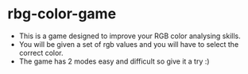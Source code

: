 # rbg-color-game
<ul>
<li>This is a game designed to improve your RGB color analysing skills.</li>
<li>You will be given a set of rgb values and you will have to select the correct color.</li>
<li>The game has 2 modes easy and difficult so give it a try :)</li>
</ul>
